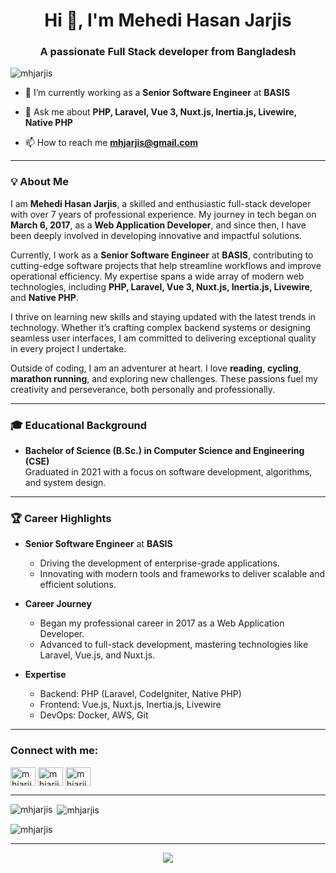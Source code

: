 <h1 align="center">Hi 👋, I'm Mehedi Hasan Jarjis</h1>
<h3 align="center">A passionate Full Stack developer from Bangladesh</h3>

<p align="left"> <img src="https://komarev.com/ghpvc/?username=mhjarjis&label=Profile%20views&color=0e75b6&style=flat" alt="mhjarjis" /> </p>

- 🔭 I’m currently working as a **Senior Software Engineer** at **BASIS**

- 💬 Ask me about **PHP, Laravel, Vue 3, Nuxt.js, Inertia.js, Livewire, Native PHP**

- 📫 How to reach me **mhjarjis@gmail.com**

---

### 💡 About Me  
I am **Mehedi Hasan Jarjis**, a skilled and enthusiastic full-stack developer with over 7 years of professional experience. My journey in tech began on **March 6, 2017**, as a **Web Application Developer**, and since then, I have been deeply involved in developing innovative and impactful solutions.  

Currently, I work as a **Senior Software Engineer** at **BASIS**, contributing to cutting-edge software projects that help streamline workflows and improve operational efficiency. My expertise spans a wide array of modern web technologies, including **PHP, Laravel, Vue 3, Nuxt.js, Inertia.js, Livewire**, and **Native PHP**.  

I thrive on learning new skills and staying updated with the latest trends in technology. Whether it’s crafting complex backend systems or designing seamless user interfaces, I am committed to delivering exceptional quality in every project I undertake.  

Outside of coding, I am an adventurer at heart. I love **reading**, **cycling**, **marathon running**, and exploring new challenges. These passions fuel my creativity and perseverance, both personally and professionally.  

---

### 🎓 Educational Background  
- **Bachelor of Science (B.Sc.) in Computer Science and Engineering (CSE)**  
  Graduated in 2021 with a focus on software development, algorithms, and system design.  

---

### 🏆 Career Highlights  
- **Senior Software Engineer** at **BASIS**  
  - Driving the development of enterprise-grade applications.  
  - Innovating with modern tools and frameworks to deliver scalable and efficient solutions.  

- **Career Journey**  
  - Began my professional career in 2017 as a Web Application Developer.  
  - Advanced to full-stack development, mastering technologies like Laravel, Vue.js, and Nuxt.js.  

- **Expertise**  
  - Backend: PHP (Laravel, CodeIgniter, Native PHP)  
  - Frontend: Vue.js, Nuxt.js, Inertia.js, Livewire  
  - DevOps: Docker, AWS, Git  

---

<h3 align="left">Connect with me:</h3>
<p align="left">
<a href="https://twitter.com/mhjarjis" target="blank"><img align="center" src="https://raw.githubusercontent.com/rahuldkjain/github-profile-readme-generator/master/src/images/icons/Social/twitter.svg" alt="mhjarjis" height="30" width="40" /></a>
<a href="https://linkedin.com/in/mhjarjis" target="blank"><img align="center" src="https://raw.githubusercontent.com/rahuldkjain/github-profile-readme-generator/master/src/images/icons/Social/linked-in-alt.svg" alt="mhjarjis" height="30" width="40" /></a>
<a href="https://fb.com/mhjarzis" target="blank"><img align="center" src="https://raw.githubusercontent.com/rahuldkjain/github-profile-readme-generator/master/src/images/icons/Social/facebook.svg" alt="mhjarjis" height="30" width="40" /></a>
</p>


---


<p><img align="left" src="https://github-readme-stats.vercel.app/api/top-langs?username=mhjarjis&show_icons=true&locale=en&layout=compact" alt="mhjarjis" /></p>

<p>&nbsp;<img align="center" src="https://github-readme-stats.vercel.app/api?username=jarzis&show_icons=true&locale=en" alt="mhjarjis" /></p>


<p><img align="center" src="https://github-readme-streak-stats.herokuapp.com/?user=jarzis&" alt="mhjarjis" /></p>

---

<div align="center">
	<img src="https://cdn.jsdelivr.net/gh/holic-x/holic-x/assets/github-contribution-grid-snake.svg" />
</div>
